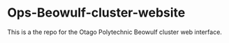 # Ops-Beowulf-cluster-website
This is a the repo for the Otago Polytechnic Beowulf cluster web interface.
